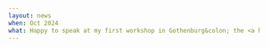 ```yaml
---
layout: news
when: Oct 2024
what: Happy to speak at my first workshop in Gothenburg&colon; the <a href="https://ui.ungpd.com/Events/6b0a7d77-0bd4-4bc2-a378-bb6d052d5b08" target="_blank">CHAIR Structured Learning Workshop</a>.
---
```

